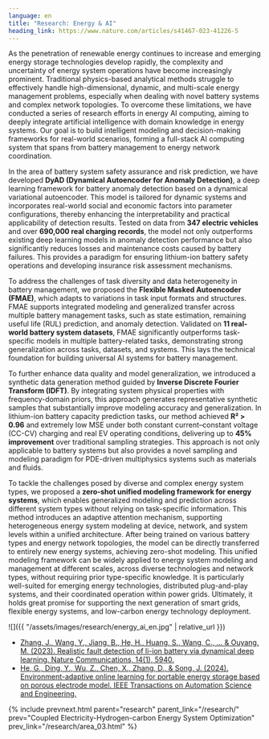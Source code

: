 ```yaml
---
language: en
title: "Research: Energy & AI"
heading_link: https://www.nature.com/articles/s41467-023-41226-5
---
```

As the penetration of renewable energy continues to increase and emerging energy storage technologies develop rapidly, the complexity and uncertainty of energy system operations have become increasingly prominent. Traditional physics-based analytical methods struggle to effectively handle high-dimensional, dynamic, and multi-scale energy management problems, especially when dealing with novel battery systems and complex network topologies. To overcome these limitations, we have conducted a series of research efforts in energy AI computing, aiming to deeply integrate artificial intelligence with domain knowledge in energy systems. Our goal is to build intelligent modeling and decision-making frameworks for real-world scenarios, forming a full-stack AI computing system that spans from battery management to energy network coordination.

In the area of battery system safety assurance and risk prediction, we have developed **DyAD (Dynamical Autoencoder for Anomaly Detection)**, a deep learning framework for battery anomaly detection based on a dynamical variational autoencoder. This model is tailored for dynamic systems and incorporates real-world social and economic factors into parameter configurations, thereby enhancing the interpretability and practical applicability of detection results. Tested on data from **347 electric vehicles** and over **690,000 real charging records**, the model not only outperforms existing deep learning models in anomaly detection performance but also significantly reduces losses and maintenance costs caused by battery failures. This provides a paradigm for ensuring lithium-ion battery safety operations and developing insurance risk assessment mechanisms.

To address the challenges of task diversity and data heterogeneity in battery management, we proposed the **Flexible Masked Autoencoder (FMAE)**, which adapts to variations in task input formats and structures. FMAE supports integrated modeling and generalized transfer across multiple battery management tasks, such as state estimation, remaining useful life (RUL) prediction, and anomaly detection. Validated on **11 real-world battery system datasets**, FMAE significantly outperforms task-specific models in multiple battery-related tasks, demonstrating strong generalization across tasks, datasets, and systems. This lays the technical foundation for building universal AI systems for battery management.

To further enhance data quality and model generalization, we introduced a synthetic data generation method guided by **Inverse Discrete Fourier Transform (IDFT)**. By integrating system physical properties with frequency-domain priors, this approach generates representative synthetic samples that substantially improve modeling accuracy and generalization. In lithium-ion battery capacity prediction tasks, our method achieved **R² > 0.96** and extremely low MSE under both constant current–constant voltage (CC-CV) charging and real EV operating conditions, delivering up to **45% improvement** over traditional sampling strategies. This approach is not only applicable to battery systems but also provides a novel sampling and modeling paradigm for PDE-driven multiphysics systems such as materials and fluids.

To tackle the challenges posed by diverse and complex energy system types, we proposed a **zero-shot unified modeling framework for energy systems**, which enables generalized modeling and prediction across different system types without relying on task-specific information. This method introduces an adaptive attention mechanism, supporting heterogeneous energy system modeling at device, network, and system levels within a unified architecture. After being trained on various battery types and energy network topologies, the model can be directly transferred to entirely new energy systems, achieving zero-shot modeling. This unified modeling framework can be widely applied to energy system modeling and management at different scales, across diverse technologies and network types, without requiring prior type-specific knowledge. It is particularly well-suited for emerging energy technologies, distributed plug-and-play systems, and their coordinated operation within power grids. Ultimately, it holds great promise for supporting the next generation of smart grids, flexible energy systems, and low-carbon energy technology deployment.

![]({{ "/assets/images/research/energy_ai_en.jpg" | relative_url }})

- [Zhang, J., Wang, Y., Jiang, B., He, H., Huang, S., Wang, C., ... & Ouyang, M. (2023). Realistic fault detection of li-ion battery via dynamical deep learning. Nature Communications, 14(1), 5940.](https://www.nature.com/articles/s41467-023-41226-5)
- [He, G., Ding, Y., Wu, Z., Chen, X., Zhang, D., & Song, J. (2024). Environment-adaptive online learning for portable energy storage based on porous electrode model. IEEE Transactions on Automation Science and Engineering.](https://ieeexplore.ieee.org/document/10737665)

{% include prevnext.html parent="research" parent_link="/research/" prev="Coupled Electricity-Hydrogen-carbon Energy System Optimization" prev_link="/research/area_03.html" %}
